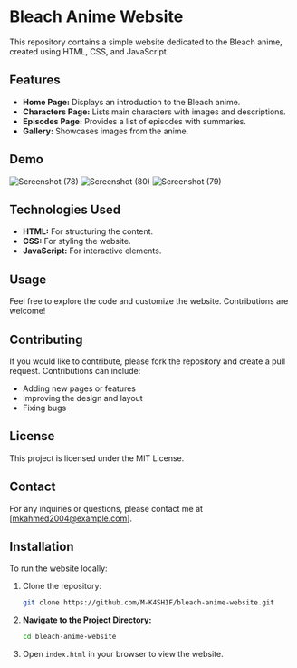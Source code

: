 # Bleach Anime Website

This repository contains a simple website dedicated to the Bleach anime, created using HTML, CSS, and JavaScript.

## Features

- **Home Page:** Displays an introduction to the Bleach anime.
- **Characters Page:** Lists main characters with images and descriptions.
- **Episodes Page:** Provides a list of episodes with summaries.
- **Gallery:** Showcases images from the anime.

## Demo

![Screenshot (78)](https://github.com/M-K4SH1F/Bleach-Anime-Website/assets/159590221/d1a0d361-0f36-4a46-8c31-0af906dcdfdb)
![Screenshot (80)](https://github.com/M-K4SH1F/Bleach-Anime-Website/assets/159590221/e746c450-66fb-4182-bf77-97a5683b0743)
![Screenshot (79)](https://github.com/M-K4SH1F/Bleach-Anime-Website/assets/159590221/e70dc872-adcf-456a-8ccd-f98a04207520)


## Technologies Used

- **HTML:** For structuring the content.
- **CSS:** For styling the website.
- **JavaScript:** For interactive elements.

## Usage

Feel free to explore the code and customize the website. Contributions are welcome!

## Contributing

If you would like to contribute, please fork the repository and create a pull request. Contributions can include:

  - Adding new pages or features
  - Improving the design and layout
  - Fixing bugs

## License

This project is licensed under the MIT License.

## Contact

For any inquiries or questions, please contact me at [mkahmed2004@example.com].

## Installation

To run the website locally:

1. Clone the repository:
   ```bash
   git clone https://github.com/M-K4SH1F/bleach-anime-website.git
2. **Navigate to the Project Directory:**
   ```bash
   cd bleach-anime-website
3. Open `index.html` in your browser to view the website.
